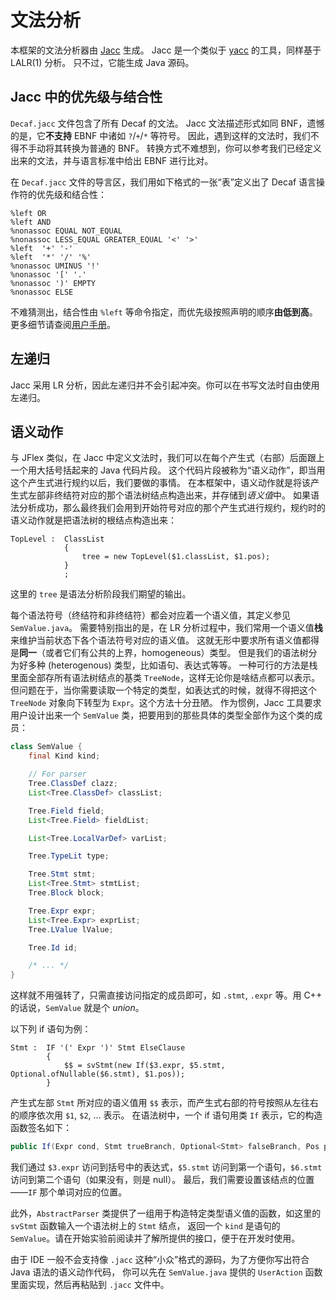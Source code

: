 # 文法分析

本框架的文法分析器由 [Jacc](http://web.cecs.pdx.edu/~mpj/jacc/) 生成。
Jacc 是一个类似于 [yacc](http://dinosaur.compilertools.net/yacc/index.html) 的工具，同样基于 LALR(1) 分析。
只不过，它能生成 Java 源码。

## Jacc 中的优先级与结合性

`Decaf.jacc` 文件包含了所有 Decaf 的文法。
Jacc 文法描述形式如同 BNF，遗憾的是，它**不支持** EBNF 中诸如 `?`/`+`/`*` 等符号。
因此，遇到这样的文法时，我们不得不手动将其转换为普通的 BNF。
转换方式不难想到，你可以参考我们已经定义出来的文法，并与语言标准中给出 EBNF 进行比对。

在 `Decaf.jacc` 文件的导言区，我们用如下格式的一张“表”定义出了 Decaf 语言操作符的优先级和结合性：

```jacc
%left OR
%left AND
%nonassoc EQUAL NOT_EQUAL
%nonassoc LESS_EQUAL GREATER_EQUAL '<' '>'
%left  '+' '-'
%left  '*' '/' '%'
%nonassoc UMINUS '!'
%nonassoc '[' '.'
%nonassoc ')' EMPTY
%nonassoc ELSE
```

不难猜测出，结合性由 `%left` 等命令指定，而优先级按照声明的顺序**由低到高**。
更多细节请查阅[用户手册](http://web.cecs.pdx.edu/~mpj/jacc/jacc.pdf)。

## 左递归

Jacc 采用 LR 分析，因此左递归并不会引起冲突。你可以在书写文法时自由使用左递归。

## 语义动作

与 JFlex 类似，在 Jacc 中定义文法时，我们可以在每个产生式（右部）后面跟上一个用大括号括起来的 Java 代码片段。
这个代码片段被称为“语义动作”，即当用这个产生式进行规约以后，我们要做的事情。
在本框架中，语义动作就是将该产生式左部非终结符对应的那个语法树结点构造出来，并存储到*语义值*中。
如果语法分析成功，那么最终我们会用到开始符号对应的那个产生式进行规约，规约时的语义动作就是把语法树的根结点构造出来：

```jacc
TopLevel :  ClassList
            {
                tree = new TopLevel($1.classList, $1.pos);
            }
            ;
```

这里的 `tree` 是语法分析阶段我们期望的输出。

每个语法符号（终结符和非终结符）都会对应着一个语义值，其定义参见 `SemValue.java`。
需要特别指出的是，在 LR 分析过程中，我们常用一个语义值**栈**来维护当前状态下各个语法符号对应的语义值。
这就无形中要求所有语义值都得是**同一**（或者它们有公共的上界，homogeneous）类型。
但是我们的语法树分为好多种 (heterogenous) 类型，比如语句、表达式等等。
一种可行的方法是栈里面全部存所有语法树结点的基类 `TreeNode`，这样无论你是啥结点都可以表示。
但问题在于，当你需要读取一个特定的类型，如表达式的时候，就得不得把这个 `TreeNode` 对象向下转型为 `Expr`。这个方法十分丑陋。
作为惯例，Jacc 工具要求用户设计出来一个 `SemValue` 类，把要用到的那些具体的类型全部作为这个类的成员：

```java
class SemValue {
    final Kind kind;

    // For parser
    Tree.ClassDef clazz;
    List<Tree.ClassDef> classList;

    Tree.Field field;
    List<Tree.Field> fieldList;

    List<Tree.LocalVarDef> varList;

    Tree.TypeLit type;

    Tree.Stmt stmt;
    List<Tree.Stmt> stmtList;
    Tree.Block block;

    Tree.Expr expr;
    List<Tree.Expr> exprList;
    Tree.LValue lValue;

    Tree.Id id;

    /* ... */
}
```

这样就不用强转了，只需直接访问指定的成员即可，如 `.stmt`, `.expr` 等。用 C++ 的话说，`SemValue` 就是个 *union*。

以下列 if 语句为例：

```jacc
Stmt :  IF '(' Expr ')' Stmt ElseClause
        {
            $$ = svStmt(new If($3.expr, $5.stmt, Optional.ofNullable($6.stmt), $1.pos));
        }
```

产生式左部 `Stmt` 所对应的语义值用 `$$` 表示，而产生式右部的符号按照从左往右的顺序依次用 `$1`, `$2`, ... 表示。
在语法树中，一个 if 语句用类 `If` 表示，它的构造函数签名如下：

```java
public If(Expr cond, Stmt trueBranch, Optional<Stmt> falseBranch, Pos pos)
```

我们通过 `$3.expr` 访问到括号中的表达式，`$5.stmt` 访问到第一个语句，`$6.stmt` 访问到第二个语句（如果没有，则是 null）。
最后，我们需要设置该结点的位置——`IF` 那个单词对应的位置。

此外，`AbstractParser` 类提供了一组用于构造特定类型语义值的函数，如这里的 `svStmt` 函数输入一个语法树上的 `Stmt` 结点，
返回一个 `kind` 是语句的 `SemValue`。请在开始实验前阅读并了解所提供的接口，便于在开发时使用。

由于 IDE 一般不会支持像 `.jacc` 这种“小众”格式的源码，为了方便你写出符合 Java 语法的语义动作代码，
你可以先在 `SemValue.java` 提供的 `UserAction` 函数里面实现，然后再粘贴到 `.jacc` 文件中。
